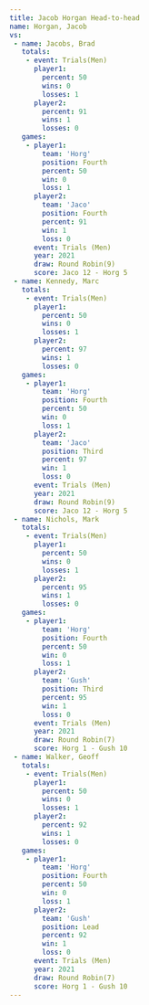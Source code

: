 ```yaml
---
title: Jacob Horgan Head-to-head
name: Horgan, Jacob
vs:
 - name: Jacobs, Brad
   totals:
    - event: Trials(Men)
      player1:
        percent: 50
        wins: 0
        losses: 1
      player2:
        percent: 91
        wins: 1
        losses: 0
   games:
    - player1:
        team: 'Horg'
        position: Fourth
        percent: 50
        win: 0
        loss: 1
      player2:
        team: 'Jaco'
        position: Fourth
        percent: 91
        win: 1
        loss: 0
      event: Trials (Men)
      year: 2021
      draw: Round Robin(9)
      score: Jaco 12 - Horg 5
 - name: Kennedy, Marc
   totals:
    - event: Trials(Men)
      player1:
        percent: 50
        wins: 0
        losses: 1
      player2:
        percent: 97
        wins: 1
        losses: 0
   games:
    - player1:
        team: 'Horg'
        position: Fourth
        percent: 50
        win: 0
        loss: 1
      player2:
        team: 'Jaco'
        position: Third
        percent: 97
        win: 1
        loss: 0
      event: Trials (Men)
      year: 2021
      draw: Round Robin(9)
      score: Jaco 12 - Horg 5
 - name: Nichols, Mark
   totals:
    - event: Trials(Men)
      player1:
        percent: 50
        wins: 0
        losses: 1
      player2:
        percent: 95
        wins: 1
        losses: 0
   games:
    - player1:
        team: 'Horg'
        position: Fourth
        percent: 50
        win: 0
        loss: 1
      player2:
        team: 'Gush'
        position: Third
        percent: 95
        win: 1
        loss: 0
      event: Trials (Men)
      year: 2021
      draw: Round Robin(7)
      score: Horg 1 - Gush 10
 - name: Walker, Geoff
   totals:
    - event: Trials(Men)
      player1:
        percent: 50
        wins: 0
        losses: 1
      player2:
        percent: 92
        wins: 1
        losses: 0
   games:
    - player1:
        team: 'Horg'
        position: Fourth
        percent: 50
        win: 0
        loss: 1
      player2:
        team: 'Gush'
        position: Lead
        percent: 92
        win: 1
        loss: 0
      event: Trials (Men)
      year: 2021
      draw: Round Robin(7)
      score: Horg 1 - Gush 10
---
```

